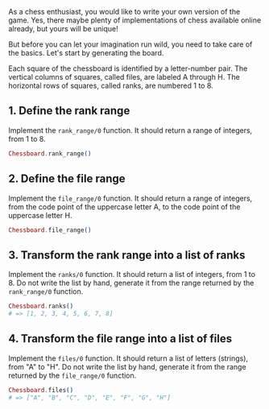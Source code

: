 As a chess enthusiast, you would like to write your own version of the game. Yes, there maybe plenty of implementations of chess available online already, but yours will be unique!

But before you can let your imagination run wild, you need to take care of the basics. Let's start by generating the board.

Each square of the chessboard is identified by a letter-number pair. The vertical columns of squares, called files, are labeled A through H. The horizontal rows of squares, called ranks, are numbered 1 to 8.

## 1. Define the rank range

Implement the `rank_range/0` function. It should return a range of integers, from 1 to 8.

```elixir
Chessboard.rank_range()
```

## 2. Define the file range

Implement the `file_range/0` function. It should return a range of integers, from the code point of the uppercase letter A, to the code point of the uppercase letter H.

```elixir
Chessboard.file_range()
```

## 3. Transform the rank range into a list of ranks

Implement the `ranks/0` function. It should return a list of integers, from 1 to 8. Do not write the list by hand, generate it from the range returned by the `rank_range/0` function.

```elixir
Chessboard.ranks()
# => [1, 2, 3, 4, 5, 6, 7, 8]
```

## 4. Transform the file range into a list of files

Implement the `files/0` function. It should return a list of letters (strings), from "A" to "H". Do not write the list by hand, generate it from the range returned by the `file_range/0` function.

```elixir
Chessboard.files()
# => ["A", "B", "C", "D", "E", "F", "G", "H"]
```
